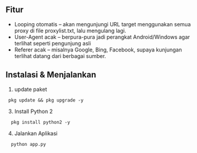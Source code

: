 ## Fitur
- Looping otomatis – akan mengunjungi URL target menggunakan semua proxy di file proxylist.txt, lalu mengulang lagi.
- User-Agent acak – berpura-pura jadi perangkat Android/Windows agar terlihat seperti pengunjung asli
- Referer acak – misalnya Google, Bing, Facebook, supaya kunjungan terlihat datang dari berbagai sumber.

## Instalasi & Menjalankan
1. update paket
```
 pkg update && pkg upgrade -y

```
3. Install Python 2
```
  pkg install python2 -y

```
4. Jalankan Aplikasi
```
  python app.py
```
